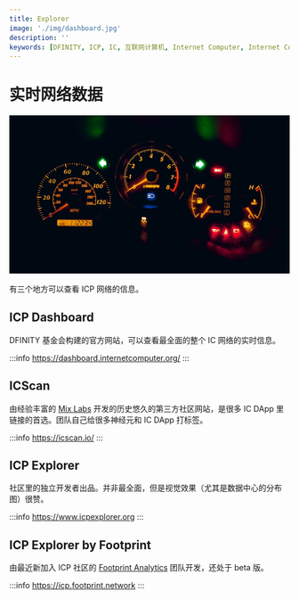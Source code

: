 ```yaml
---
title: Explorer
image: './img/dashboard.jpg'
description: ''
keywords: [DFINITY, ICP, IC, 互联网计算机, Internet Computer, Internet Computer Protocol, Web3, Crypto, Blockchain, 区块链, 加密货币, DApp, 去中心化, 去中心化应用, developer, startup, explorer, ICP explorer, scanner, directory, dashboard]
---
```


# 实时网络数据

![img](./img/dashboard.jpg)

有三个地方可以查看 ICP 网络的信息。

## ICP Dashboard

DFINITY 基金会构建的官方网站，可以查看最全面的整个 IC 网络的实时信息。

:::info
https://dashboard.internetcomputer.org/
:::

## ICScan

由经验丰富的 [Mix Labs](https://twitter.com/mixlabs_) 开发的历史悠久的第三方社区网站，是很多 IC DApp 里链接的首选。团队自己给很多神经元和 IC DApp 打标签。

:::info
https://icscan.io/
:::

## ICP Explorer

社区里的独立开发者出品。并非最全面，但是视觉效果（尤其是数据中心的分布图）很赞。

:::info
https://www.icpexplorer.org
:::

## ICP Explorer by Footprint

由最近新加入 ICP 社区的 [Footprint Analytics](https://twitter.com/Footprint_Data) 团队开发，还处于 beta 版。

:::info
https://icp.footprint.network
:::